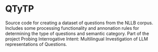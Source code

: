 # QTyTP
Source code for creating a dataset of questions from the NLLB corpus. Includes some processing functionality and annonation rules for determining the type of questions and semantic category. Part of the project Probing Interrogative Intent: Multilingual Investigation of LLM representations of Questions.
